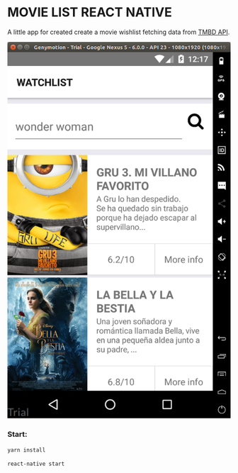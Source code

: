 # MOVIE LIST REACT NATIVE

A little app for created create a movie wishlist fetching data from [TMBD API](https://www.themoviedb.org/documentation/api).

![image](https://github.com/jhta/movie-list-react-native/blob/master/Screenshot%20from%202017-07-18%2023-17-35.png)

### Start:

`yarn install`

`react-native start`
